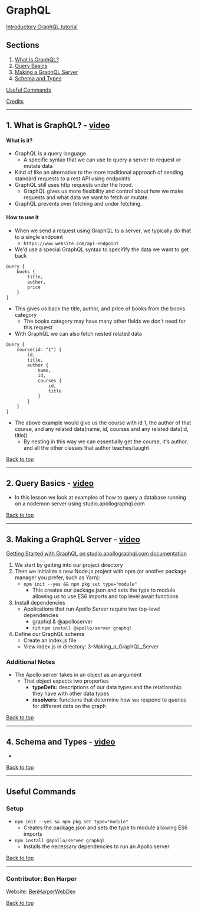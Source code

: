 # GraphQL
[Introductory GraphQL tutorial](https://www.youtube.com/watch?v=xMCnDesBggM&list=RDCMUCW5YeuERMmlnqo4oq8vwUpg&start_radio=1&t=11s)

## Sections
<a name="Sections"></a>
1. [What is GraphQL?](#What_is_GraphQL)
2. [Query Basics](#Query_Basics)
3. [Making a GraphQL Server](#Making_a_GraphQL_Server)
4. [Schema and Types](#Schema_and_Types)

[Useful Commands](#Useful_Commands)

[Credits](#Credits)
__________________________________________________________________________________________________________________________________________
<a name="What_is_GraphQL"></a>
## 1. What is GraphQL? - [video](https://www.youtube.com/watch?v=xMCnDesBggM&list=RDCMUCW5YeuERMmlnqo4oq8vwUpg&start_radio=1&t=11s)

#### What is it?
- GraphQL is a query language
    - A specific syntax that we can use to query a server to request or mutate data
- Kind of like an alternative to the more traditional approach of sending standard requests to a rest API using endpoints
- GraphQL still uses http requests under the hood.
    - GraphQL gives us more flexibility and control about how we make requests and what data we want to fetch or mutate.
- GraphQL prevents over fetching and under fetching.

#### How to use it
- When we send a request using GraphQL to a server, we typically do that to a single endpoint
    - `https://www.website.com/api-endpoint`
- We'd use a special GraphQL syntax to specifify the data we want to get back
```
Query {
    books {
        title,
        author,
        price
    }
}
```
- This gives us back the title, author, and price of books from the books category
    - The books category may have many other fields we don't need for this request
- With GraphQL we can also fetch nested related data
```
Query {
    course(id: "1") {
        id,
        title,
        author {
            name,
            id,
            courses {
                id,
                title
            }
        }
    }
}
```
- The above example would give us the course with id 1, the author of that course, and any related data(name, id, courses and any related data(id, title))
    - By nesting in this way we can essentially get the course, it's author, and all the other classes that author teaches/taught

[Back to top](#Sections)
__________________________________________________________________________________________________________________________________________
<a name="Query_Basics"></a>
## 2. Query Basics - [video](https://www.youtube.com/watch?v=39CPVkZE4nM&list=RDCMUCW5YeuERMmlnqo4oq8vwUpg&index=2)
- In this lesson we look at examples of how to query a database running on a nodemon server using studio.apollographql.com

[Back to top](#Sections)
__________________________________________________________________________________________________________________________________________
<a name="Making_a_GraphQL_Server"></a>
## 3. Making a GraphQL Server - [video](https://www.youtube.com/watch?v=q6MxsS2iPnw&list=RDCMUCW5YeuERMmlnqo4oq8vwUpg&index=3)
[Getting Started with GraphQL on studio.apollographql.com documentation](https://www.apollographql.com/docs/apollo-server/getting-started#step-1-create-a-new-project)
1. We start by getting into our project directory
2. Then we Initialize a new Node.js project with npm (or another package manager you prefer, such as Yarn):
    - `npm init --yes && npm pkg set type="module"`
        - This creates our package.json and sets the type to module allowing us to use ES6 imports and top level await functions
3. Install dependencies
    - Applications that run Apollo Server require two top-level dependencies
        - graphql & @apolloserver
        - run `npm install @apollo/server graphql`
4. Define our GraphQL schema
    - Create an index.js file
    - View index.js in directory: 3-Making_a_GraphQL_Server

### Additional Notes
- The Apollo server takes in an object as an argument
    - That object expects two properties
        - **typeDefs:** descriptions of our data types and the relationship they have with other data types
        - **resolvers:** functions that determine how we respond to queries for different data on the graph 

[Back to top](#Sections)
__________________________________________________________________________________________________________________________________________
<a name="Schema_and_Types"></a>
## 4. Schema and Types - [video](https://www.youtube.com/watch?v=ginCmJEdZ0g&list=RDCMUCW5YeuERMmlnqo4oq8vwUpg&index=4)
- 

[Back to top](#Sections)
__________________________________________________________________________________________________________________________________________
<a name="Useful_Commands"></a>
## Useful Commands

### Setup
- `npm init --yes && npm pkg set type="module"`
    - Creates the package.json and sets the type to module allowing ES6 imports
- `npm install @apollo/server graphql`
    - Installs the necessary dependencies to run an Apollo server

[Back to top](#Sections)
__________________________________________________________________________________________________________________________________________
<a name="Credits"></a>
### Contributor: Ben Harper
Website: [BenHarperWebDev](https://henbarper.github.io/benharperwebdev/)

[Back to top](#Sections)